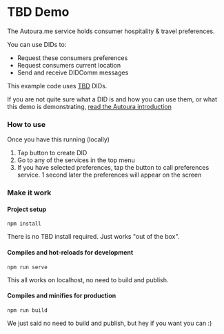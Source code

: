 # TBD Demo

The Autoura.me service holds consumer hospitality & travel preferences. 

You can use DIDs to:

* Request these consumers preferences
* Request consumers current location
* Send and receive DIDComm messages

This example code uses [TBD](https://developer.tbd.website) DIDs.

If you are not quite sure what a DID is and how you can use them, or what this demo is demonstrating, [read the Autoura introduction](https://www.autoura.com/docs/api/profiles)

### How to use

Once you have this running (locally)

1. Tap button to create DID
2. Go to any of the services in the top menu 
3. If you have selected preferences, tap the button to call preferences service. 1 second later the preferences will appear on the screen

### Make it work

#### Project setup
```
npm install
```

There is no TBD install required. Just works "out of the box".

#### Compiles and hot-reloads for development
```
npm run serve
```

This all works on localhost, no need to build and publish.

#### Compiles and minifies for production
```
npm run build
```

We just said no need to build and publish, but hey if you want you can :)